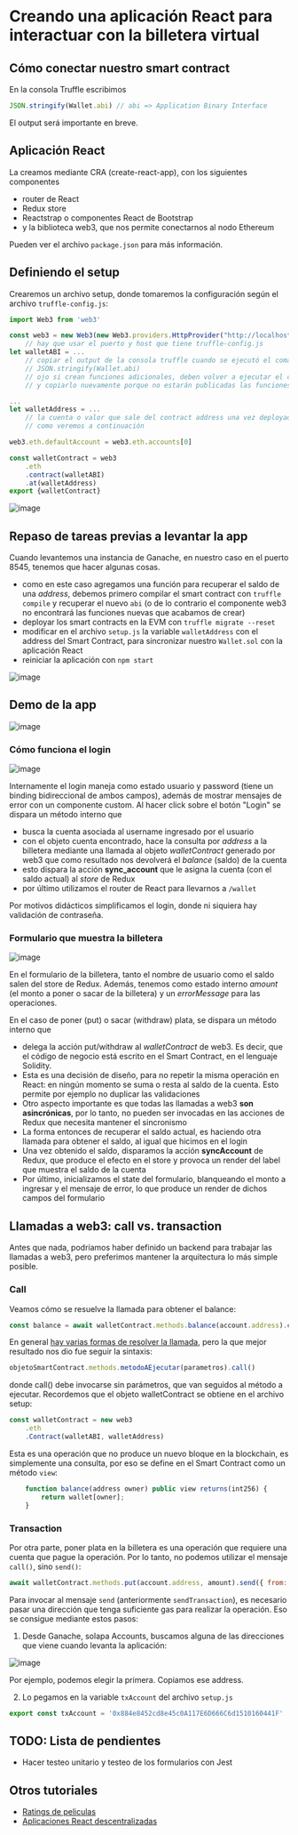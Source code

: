 
# Creando una aplicación React para interactuar con la billetera virtual

## Cómo conectar nuestro smart contract

En la consola Truffle escribimos

```js
JSON.stringify(Wallet.abi) // abi => Application Binary Interface
```

El output será importante en breve.

## Aplicación React

La creamos mediante CRA (create-react-app), con los siguientes componentes

* router de React
* Redux store
* Reactstrap o componentes React de Bootstrap
* y la biblioteca web3, que nos permite conectarnos al nodo Ethereum

Pueden ver el archivo `package.json` para más información.

## Definiendo el setup

Crearemos un archivo setup, donde tomaremos la configuración según el archivo `truffle-config.js`:

```js
import Web3 from 'web3'

const web3 = new Web3(new Web3.providers.HttpProvider("http://localhost:8545"))
    // hay que usar el puerto y host que tiene truffle-config.js
let walletABI = ... 
    // copiar el output de la consola truffle cuando se ejecutó el comando
    // JSON.stringify(Wallet.abi)
    // ojo si crean funciones adicionales, deben volver a ejecutar el comando JSON.stringify(Wallet.abi)
    // y copiarlo nuevamente porque no estarán publicadas las funciones

...
let walletAddress = ...
    // la cuenta o valor que sale del contract address una vez deployado en la EVM como Ganache
    // como veremos a continuación

web3.eth.defaultAccount = web3.eth.accounts[0]

const walletContract = web3
    .eth
    .contract(walletABI)
    .at(walletAddress)
export {walletContract}
```

![image](../images/deDondeSacarContractAddress.png)

## Repaso de tareas previas a levantar la app

Cuando levantemos una instancia de Ganache, en nuestro caso en el puerto 8545, tenemos que hacer algunas cosas.

* como en este caso agregamos una función para recuperar el saldo de una _address_, debemos primero compilar el smart contract con `truffle compile` y recuperar el nuevo `abi` (o de lo contrario el componente web3 no encontrará las funciones nuevas que acabamos de crear)
* deployar los smart contracts en la EVM con `truffle migrate --reset`
* modificar en el archivo `setup.js` la variable `walletAddress` con el address del Smart Contract, para sincronizar nuestro `Wallet.sol` con la aplicación React
* reiniciar la aplicación con `npm start`

![image](../images/demoWallet1.gif)

## Demo de la app

![image](../images/demoWallet2.gif)

### Cómo funciona el login

![image](../images/wallet-login.png)

Internamente el login maneja como estado usuario y password (tiene un binding bidireccional de ambos campos), además de mostrar mensajes de error con un componente custom. Al hacer click sobre el botón "Login" se dispara un método interno que

* busca la cuenta asociada al username ingresado por el usuario
* con el objeto cuenta encontrado, hace la consulta por _address_ a la billetera mediante una llamada al objeto _walletContract_ generado por web3 que como resultado nos devolverá el _balance_ (saldo) de la cuenta
* esto dispara la acción **sync_account** que le asigna la cuenta (con el saldo actual) al _store_ de Redux
* por último utilizamos el router de React para llevarnos a `/wallet`

Por motivos didácticos simplificamos el login, donde ni siquiera hay validación de contraseña.

### Formulario que muestra la billetera

![image](../images/wallet-wallet.png)

En el formulario de la billetera, tanto el nombre de usuario como el saldo salen del store de Redux. Además, tenemos como estado interno _amount_ (el monto a poner o sacar de la billetera) y un _errorMessage_ para las operaciones.

En el caso de poner (put) o sacar (withdraw) plata, se dispara un método interno que

* delega la acción put/withdraw al _walletContract_ de web3. Es decir, que el código de negocio está escrito en el Smart Contract, en el lenguaje Solidity. 
* Esta es una decisión de diseño, para no repetir la misma operación en React: en ningún momento se suma o resta al saldo de la cuenta. Esto permite por ejemplo no duplicar las validaciones
* Otro aspecto importante es que todas las llamadas a web3 **son asincrónicas**, por lo tanto, no pueden ser invocadas en las acciones de Redux que necesita mantener el sincronismo
* La forma entonces de recuperar el saldo actual, es haciendo otra llamada para obtener el saldo, al igual que hicimos en el login
* Una vez obtenido el saldo, disparamos la acción **syncAccount** de Redux, que produce el efecto en el store y provoca un render del label que muestra el saldo de la cuenta
* Por último, inicializamos el state del formulario, blanqueando el monto a ingresar y el mensaje de error, lo que produce un render de dichos campos del formulario

## Llamadas a web3: call vs. transaction

Antes que nada, podríamos haber definido un backend para trabajar las llamadas a web3, pero preferimos mantener la arquitectura lo más simple posible. 

### Call

Veamos cómo se resuelve la llamada para obtener el balance:

```js
const balance = await walletContract.methods.balance(account.address).call()
```

En general [hay varias formas de resolver la llamada](https://web3js.readthedocs.io/en/1.0/web3-eth-contract.html#id12), pero la que mejor resultado nos dio fue seguir la sintaxis:

```js
objetoSmartContract.methods.metodoAEjecutar(parametros).call()
```

donde call() debe invocarse sin parámetros, que van seguidos al método a ejecutar. Recordemos que el objeto walletContract se obtiene en el archivo setup:

```js
const walletContract = new web3
    .eth
    .Contract(walletABI, walletAddress)
```

Esta es una operación que no produce un nuevo bloque en la blockchain, es simplemente una consulta, por eso se define en el Smart Contract como un método `view`:

```js
    function balance(address owner) public view returns(int256) {
        return wallet[owner];
    }
```

### Transaction

Por otra parte, poner plata en la billetera es una operación que requiere una cuenta que pague la operación. Por lo tanto, no podemos utilizar el mensaje `call()`, sino `send()`:

```js
await walletContract.methods.put(account.address, amount).send({ from: txAccount })
```

Para invocar al mensaje `send` (anteriormente `sendTransaction`), es necesario pasar una dirección que tenga suficiente gas para realizar la operación. Eso se consigue mediante estos pasos:

1) Desde Ganache, solapa Accounts, buscamos alguna de las direcciones que viene cuando levanta la aplicación:

![image](../images/ganache-accounts.png)

Por ejemplo, podemos elegir la primera. Copiamos ese address.

2) Lo pegamos en la variable `txAccount` del archivo `setup.js`

```js
export const txAccount = '0x884e8452cd8e45c0A117E6D666C6d1510160441F'
```

## TODO: Lista de pendientes

* Hacer testeo unitario y testeo de los formularios con Jest

## Otros tutoriales

* [Ratings de peliculas](https://medium.com/@takleakshar/how-to-build-a-decentralized-full-stack-app-in-ethereum-and-react-42e63d45a208)
* [Aplicaciones React descentralizadas](http://reactdapps.com/)
